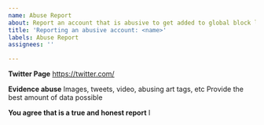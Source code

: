 ```yaml
---
name: Abuse Report
about: Report an account that is abusive to get added to global block list.
title: 'Reporting an abusive account: <name>'
labels: Abuse Report
assignees: ''

---
```


**Twitter Page**
https://twitter.com/

**Evidence abuse**
Images, tweets, video, abusing art tags, etc
Provide the best amount of data possible

**You agree that is a true and honest report**
I
